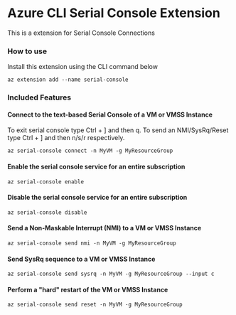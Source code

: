 # Azure CLI Serial Console Extension #
This is a extension for Serial Console Connections

### How to use ###
Install this extension using the CLI command below
```
az extension add --name serial-console
```

### Included Features ###
#### Connect to the text-based Serial Console of a VM or VMSS Instance ####
To exit serial console type Ctrl + ] and then q. To send an NMI/SysRq/Reset type Ctrl + ] and then n/s/r respectively.
```
az serial-console connect -n MyVM -g MyResourceGroup
```
#### Enable the serial console service for an entire subscription ####
```
az serial-console enable
```
#### Disable the serial console service for an entire subscription ####
```
az serial-console disable
```
#### Send a Non-Maskable Interrupt (NMI) to a VM or VMSS Instance ####
```
az serial-console send nmi -n MyVM -g MyResourceGroup
```
#### Send SysRq sequence to a VM or VMSS Instance ####
```
az serial-console send sysrq -n MyVM -g MyResourceGroup --input c
```
#### Perform a "hard" restart of the VM or VMSS Instance ####
```
az serial-console send reset -n MyVM -g MyResourceGroup
```